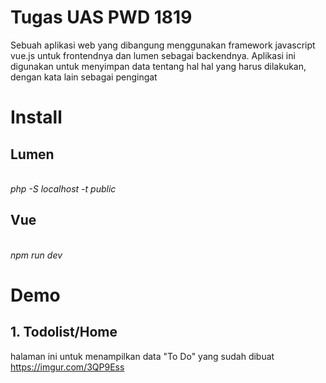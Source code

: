 # Tugas UAS PWD 1819

Sebuah aplikasi web yang dibangung menggunakan framework javascript vue.js untuk frontendnya dan lumen sebagai backendnya. Aplikasi ini digunakan untuk menyimpan data tentang hal hal yang harus dilakukan, dengan kata lain sebagai pengingat

# Install
## Lumen
<br><i>php -S localhost -t public</i>

## Vue
<br><i>npm run dev</i>

# Demo

## 1. Todolist/Home
halaman ini untuk menampilkan data "To Do" yang sudah dibuat
https://imgur.com/3QP9Ess
